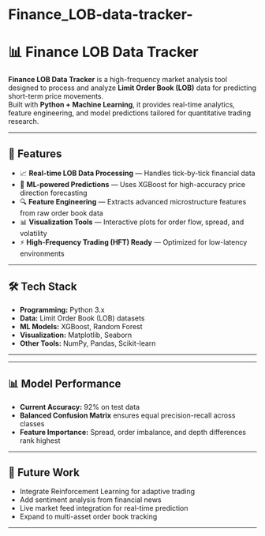 # Finance_LOB-data-tracker-
# 📊 Finance LOB Data Tracker

**Finance LOB Data Tracker** is a high-frequency market analysis tool designed to process and analyze **Limit Order Book (LOB)** data for predicting short-term price movements.  
Built with **Python + Machine Learning**, it provides real-time analytics, feature engineering, and model predictions tailored for quantitative trading research.

---

## 🚀 Features

- 📈 **Real-time LOB Data Processing** — Handles tick-by-tick financial data
- 🧠 **ML-powered Predictions** — Uses XGBoost for high-accuracy price direction forecasting
- 🔍 **Feature Engineering** — Extracts advanced microstructure features from raw order book data
- 📊 **Visualization Tools** — Interactive plots for order flow, spread, and volatility
- ⚡ **High-Frequency Trading (HFT) Ready** — Optimized for low-latency environments

---

## 🛠 Tech Stack

- **Programming:** Python 3.x  
- **Data:** Limit Order Book (LOB) datasets  
- **ML Models:** XGBoost, Random Forest  
- **Visualization:** Matplotlib, Seaborn  
- **Other Tools:** NumPy, Pandas, Scikit-learn  

---


---

## 📊 Model Performance

- **Current Accuracy:** 92% on test data  
- **Balanced Confusion Matrix** ensures equal precision-recall across classes  
- **Feature Importance:** Spread, order imbalance, and depth differences rank highest  

---

## 🔮 Future Work

- Integrate Reinforcement Learning for adaptive trading  
- Add sentiment analysis from financial news  
- Live market feed integration for real-time prediction  
- Expand to multi-asset order book tracking

---





